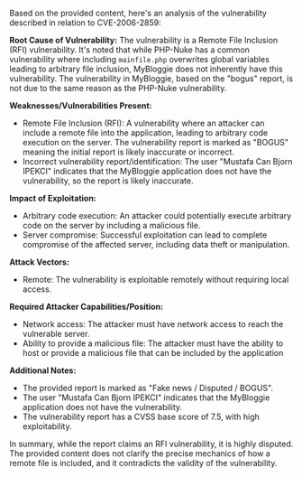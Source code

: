 Based on the provided content, here's an analysis of the vulnerability described in relation to CVE-2006-2859:

**Root Cause of Vulnerability:**
The vulnerability is a Remote File Inclusion (RFI) vulnerability. It's noted that while PHP-Nuke has a common vulnerability where including `mainfile.php` overwrites global variables leading to arbitrary file inclusion, MyBloggie does not inherently have this vulnerability. The vulnerability in MyBloggie, based on the "bogus" report, is not due to the same reason as the PHP-Nuke vulnerability.

**Weaknesses/Vulnerabilities Present:**
- Remote File Inclusion (RFI):  A vulnerability where an attacker can include a remote file into the application, leading to arbitrary code execution on the server. The vulnerability report is marked as "BOGUS" meaning the initial report is likely inaccurate or incorrect.
- Incorrect vulnerability report/identification: The user "Mustafa Can Bjorn IPEKCI" indicates that the MyBloggie application does not have the vulnerability, so the report is likely inaccurate.

**Impact of Exploitation:**
- Arbitrary code execution: An attacker could potentially execute arbitrary code on the server by including a malicious file.
- Server compromise: Successful exploitation can lead to complete compromise of the affected server, including data theft or manipulation.

**Attack Vectors:**
- Remote: The vulnerability is exploitable remotely without requiring local access.

**Required Attacker Capabilities/Position:**
- Network access: The attacker must have network access to reach the vulnerable server.
- Ability to provide a malicious file: The attacker must have the ability to host or provide a malicious file that can be included by the application

**Additional Notes:**
- The provided report is marked as "Fake news / Disputed / BOGUS".
- The user "Mustafa Can Bjorn IPEKCI" indicates that the MyBloggie application does not have the vulnerability.
- The vulnerability report has a CVSS base score of 7.5, with high exploitability.

In summary, while the report claims an RFI vulnerability, it is highly disputed. The provided content does not clarify the precise mechanics of how a remote file is included, and it contradicts the validity of the vulnerability.